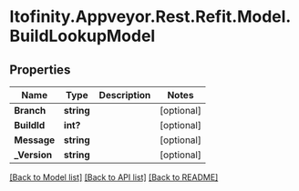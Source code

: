 # Itofinity.Appveyor.Rest.Refit.Model.BuildLookupModel
## Properties

Name | Type | Description | Notes
------------ | ------------- | ------------- | -------------
**Branch** | **string** |  | [optional] 
**BuildId** | **int?** |  | [optional] 
**Message** | **string** |  | [optional] 
**_Version** | **string** |  | [optional] 

[[Back to Model list]](../README.md#documentation-for-models) [[Back to API list]](../README.md#documentation-for-api-endpoints) [[Back to README]](../README.md)

